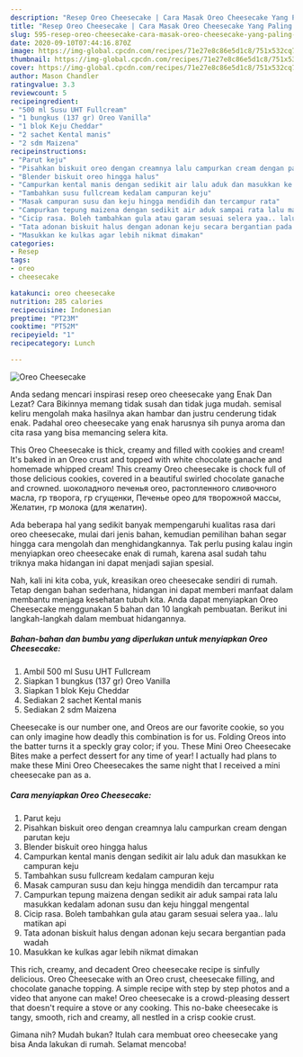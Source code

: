 ```yaml
---
description: "Resep Oreo Cheesecake | Cara Masak Oreo Cheesecake Yang Paling Enak"
title: "Resep Oreo Cheesecake | Cara Masak Oreo Cheesecake Yang Paling Enak"
slug: 595-resep-oreo-cheesecake-cara-masak-oreo-cheesecake-yang-paling-enak
date: 2020-09-10T07:44:16.870Z
image: https://img-global.cpcdn.com/recipes/71e27e8c86e5d1c8/751x532cq70/oreo-cheesecake-foto-resep-utama.jpg
thumbnail: https://img-global.cpcdn.com/recipes/71e27e8c86e5d1c8/751x532cq70/oreo-cheesecake-foto-resep-utama.jpg
cover: https://img-global.cpcdn.com/recipes/71e27e8c86e5d1c8/751x532cq70/oreo-cheesecake-foto-resep-utama.jpg
author: Mason Chandler
ratingvalue: 3.3
reviewcount: 5
recipeingredient:
- "500 ml Susu UHT Fullcream"
- "1 bungkus (137 gr) Oreo Vanilla"
- "1 blok Keju Cheddar"
- "2 sachet Kental manis"
- "2 sdm Maizena"
recipeinstructions:
- "Parut keju"
- "Pisahkan biskuit oreo dengan creamnya lalu campurkan cream dengan parutan keju"
- "Blender biskuit oreo hingga halus"
- "Campurkan kental manis dengan sedikit air lalu aduk dan masukkan ke campuran keju"
- "Tambahkan susu fullcream kedalam campuran keju"
- "Masak campuran susu dan keju hingga mendidih dan tercampur rata"
- "Campurkan tepung maizena dengan sedikit air aduk sampai rata lalu masukkan kedalam adonan susu dan keju hinggal mengental"
- "Cicip rasa. Boleh tambahkan gula atau garam sesuai selera yaa.. lalu matikan api"
- "Tata adonan biskuit halus dengan adonan keju secara bergantian pada wadah"
- "Masukkan ke kulkas agar lebih nikmat dimakan"
categories:
- Resep
tags:
- oreo
- cheesecake

katakunci: oreo cheesecake 
nutrition: 285 calories
recipecuisine: Indonesian
preptime: "PT23M"
cooktime: "PT52M"
recipeyield: "1"
recipecategory: Lunch

---
```



![Oreo Cheesecake](https://img-global.cpcdn.com/recipes/71e27e8c86e5d1c8/751x532cq70/oreo-cheesecake-foto-resep-utama.jpg)

Anda sedang mencari inspirasi resep oreo cheesecake yang Enak Dan Lezat? Cara Bikinnya memang tidak susah dan tidak juga mudah. semisal keliru mengolah maka hasilnya akan hambar dan justru cenderung tidak enak. Padahal oreo cheesecake yang enak harusnya sih punya aroma dan cita rasa yang bisa memancing selera kita.

This Oreo Cheesecake is thick, creamy and filled with cookies and cream! It&#39;s baked in an Oreo crust and topped with white chocolate ganache and homemade whipped cream! This creamy Oreo cheesecake is chock full of those delicious cookies, covered in a beautiful swirled chocolate ganache and crowned. шоколадного печенья oreo, растопленного сливочного масла, гр творога, гр сгущенки, Печенье орео для творожной массы, Желатин, гр молока (для желатин).

Ada beberapa hal yang sedikit banyak mempengaruhi kualitas rasa dari oreo cheesecake, mulai dari jenis bahan, kemudian pemilihan bahan segar hingga cara mengolah dan menghidangkannya. Tak perlu pusing kalau ingin menyiapkan oreo cheesecake enak di rumah, karena asal sudah tahu triknya maka hidangan ini dapat menjadi sajian spesial.


Nah, kali ini kita coba, yuk, kreasikan oreo cheesecake sendiri di rumah. Tetap dengan bahan sederhana, hidangan ini dapat memberi manfaat dalam membantu menjaga kesehatan tubuh kita. Anda dapat menyiapkan Oreo Cheesecake menggunakan 5 bahan dan 10 langkah pembuatan. Berikut ini langkah-langkah dalam membuat hidangannya.

<!--inarticleads1-->

##### Bahan-bahan dan bumbu yang diperlukan untuk menyiapkan Oreo Cheesecake:

1. Ambil 500 ml Susu UHT Fullcream
1. Siapkan 1 bungkus (137 gr) Oreo Vanilla
1. Siapkan 1 blok Keju Cheddar
1. Sediakan 2 sachet Kental manis
1. Sediakan 2 sdm Maizena


Cheesecake is our number one, and Oreos are our favorite cookie, so you can only imagine how deadly this combination is for us. Folding Oreos into the batter turns it a speckly gray color; if you. These Mini Oreo Cheesecake Bites make a perfect dessert for any time of year! I actually had plans to make these Mini Oreo Cheesecakes the same night that I received a mini cheesecake pan as a. 

<!--inarticleads2-->

##### Cara menyiapkan Oreo Cheesecake:

1. Parut keju
1. Pisahkan biskuit oreo dengan creamnya lalu campurkan cream dengan parutan keju
1. Blender biskuit oreo hingga halus
1. Campurkan kental manis dengan sedikit air lalu aduk dan masukkan ke campuran keju
1. Tambahkan susu fullcream kedalam campuran keju
1. Masak campuran susu dan keju hingga mendidih dan tercampur rata
1. Campurkan tepung maizena dengan sedikit air aduk sampai rata lalu masukkan kedalam adonan susu dan keju hinggal mengental
1. Cicip rasa. Boleh tambahkan gula atau garam sesuai selera yaa.. lalu matikan api
1. Tata adonan biskuit halus dengan adonan keju secara bergantian pada wadah
1. Masukkan ke kulkas agar lebih nikmat dimakan


This rich, creamy, and decadent Oreo cheesecake recipe is sinfully delicious. Oreo Cheesecake with an Oreo crust, cheesecake filling, and chocolate ganache topping. A simple recipe with step by step photos and a video that anyone can make! Oreo cheesecake is a crowd-pleasing dessert that doesn&#39;t require a stove or any cooking. This no-bake cheesecake is tangy, smooth, rich and creamy, all nestled in a crisp cookie crust. 

Gimana nih? Mudah bukan? Itulah cara membuat oreo cheesecake yang bisa Anda lakukan di rumah. Selamat mencoba!
